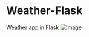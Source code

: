 # Weather-Flask
Weather app in Flask
![image](https://user-images.githubusercontent.com/52418189/182253593-0bcc914b-a997-4a05-b0a5-00422d58054f.png)
